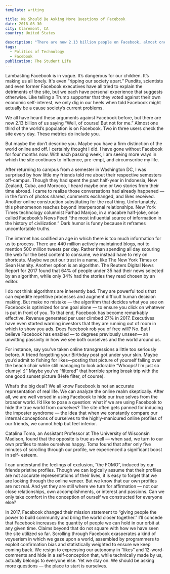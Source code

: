 ```yaml
---
template: writing

title: We Should Be Asking More Questions of Facebook
date: 2018-03-30
city: Claremont, CA
country: United States

description: "There are now 2.13 billion people on Facebook, almost one third of the world’s population. Two in three users check the site every day. The aggregate of each of us turning a blind eye to Facebook’s flaws quickly becomes willful negligence on a global scale. This assertion includes you and me."
tags:
  - Politics of Technology
  - Facebook
publication: The Student Life
---
```


Lambasting Facebook is in vogue. It’s dangerous for our children. It’s making us all lonely. It's even
“ripping our society apart.” Pundits, scientists and even former Facebook executives have all tried to explain the detriments of the site, but we each have personal experience that suggests otherwise. Like telling a Trump supporter that they voted against their own economic self-interest, we only dig in our heels when told Facebook might actually be a cause society’s current problems.

We all have heard these arguments against Facebook before, but there are now 2.13 billion of us saying “Well, of course! But not for me.” Almost one third of the world’s population is on Facebook. Two in three users check the site every day. These metrics do include you.

But maybe the don’t describe you. Maybe you have a firm distinction of the world online and off. I certainly thought I did. I have gone without Facebook for four months now. With each passing week, I am seeing more ways in which the site continues to influence, pre-empt, and circumscribe my life.

After returning to campus from a semester in Washington DC, I was surprised by how little my friends told me about their respective semesters off-campus. Though they had spent the past half-year in Indonesia, New Zealand, Cuba, and Morocco, I heard maybe one or two stories from their time abroad. I came to realize those conversations had already happened — in the form of photos shared, comments exchanged, and likes received. Another online construction substituting for the real thing. Unfortunately, this phenomenon reaches beyond interpersonal relationships. New York Times technology columnist Farhad Manjoo, in a macabre half-joke, once called Facebook’s News Feed “the most influential source of information in the history of civilization.” Dark humor is funny because it reframes uncomfortable truths.

The internet has codified an age in which there is too much information for us to process. There are 440 million actively maintained blogs, not to mention 500 million tweets per day. Rather than spending all day scouring the web for the best content to consume, we instead have to rely on shortcuts. Maybe we put our trust in a name, like The New York Times or Sean Hannity. Another option is an algorithm. The Reuters Digital News Report for 2017 found that 64% of people under 35 had their news selected by an algorithm, while only 34% had the stories they read chosen by an editor.

I do not think algorithms are inherently bad. They are powerful tools that can expedite repetitive processes and augment difficult human decision making. But make no mistake — the algorithm that decides what you see on Facebook is optimized for one goal alone — to ensure you click on whatever is put in front of you. To that end, Facebook has become remarkably effective. Revenue generated per user climbed 27% in 2017. Executives have even started warning investors that they are running out of room in which to show you ads. Does Facebook rob you of free will? No. But I believe Facebook has enabled — to degrees previously unseen— an unwitting passivity in how we see both ourselves and the world around us.

For instance, say you’ve taken online transgressions a little too seriously before. A friend forgetting your Birthday post got under your skin. Maybe you’d admit to fishing for likes—posting that picture of yourself falling over the beach chair while still managing to look adorable “Whoops! I’m just so clumsy! :)” Maybe you’ve “filtered” that horrible spring break trip with the one good sunset picture (Hefe filter, of course).

What’s the big deal? We all know Facebook is not an accurate representation of real life. We can analyze the online realm skeptically. After all, we are well versed in using Facebook to hide our true selves from the broader world. I’d like to pose a question: what if we are using Facebook to hide the true world from ourselves? The site often gets panned for inducing the imposter syndrome — the idea that when we constantly compare our internal conceptions of ourselves to the highly-manicured online profiles of our friends, we cannot help but feel inferior.

Catalina Toma, an Assistant Professor at The University of Wisconsin Madison, found that the opposite is true as well — when sad, we turn to our own profiles to make ourselves happy. Toma found that after only five minutes of scrolling through our profile, we experienced a significant boost in self- esteem.

I can understand the feelings of exclusion, “the FOMO”, induced by our friends pristine profiles. Though we can logically assume that their profiles are not accurate representations of their lives, it is easy to forget that we are looking through the online veneer. But we know that our own profiles are not real. And yet they are still where we turn for affirmation — not our close relationships, own accomplishments, or interest and passions. Can we only take comfort in the conception of ourself we constructed for everyone else?

In 2017, Facebook changed their mission statement to “giving people the power to build community and bring the world closer together.” I’ll concede that Facebook increases the quantity of people we can hold in our orbit at any given time. Claims beyond that do not square with how we have seen the site utilized so far.
Scrolling through Facebook exasperates a kind of voyuerism in which we gaze upon a world, assembled by programmers to exploit confirmation bias and statistically weighted to ensure we keep coming back. We resign to expressing our autonomy in “likes” and 12-word-comments and hide in a self-conception that, while technically made by us, actually belongs to everyone else. Yet we stay on. We should be asking more questions — the place to start is ourselves.
